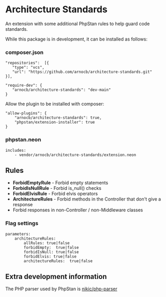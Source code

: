 # Architecture Standards

An extension with some additional PhpStan rules to help guard code standards.

While this package is in development, it can be installed as follows:

### composer.json
```   
"repositories":  [{
   "type": "vcs",
   "url": "https://github.com/arnocb/architecture-standards.git"
}],
```

```
"require-dev": {
   "arnocb/architecture-standards": "dev-main"
}
```

Allow the plugin to be installed with composer:
```
"allow-plugins": {
    "arnocb/architecture-standards": true,
    "phpstan/extension-installer": true
}
```
### phpstan.neon

```neon
includes:
    - vendor/arnocb/architecture-standards/extension.neon
```

## Rules
- **ForbidEmptyRule** - Forbid empty statements
- **ForbidIsNullRule** - Forbid is_null() checks
- **ForbidElvisRule** - Forbid elvis operators
- **ArchitectureRules** - Forbid methods in the Controller that don't give a response
- Forbid responses in non-Controller / non-Middleware classes

### Flag settings
```neon
parameters:
    architectureRules:
        allRules: true|false
        forbidEmpty:  true|false
        forbidIsNull: true|false
        forbidElvis: true|false
        architectureRules:  true|false
```
## Extra development information

The PHP parser used by PhpStan is [nikic/php-parser](https://github.com/nikic/PHP-Parser)       
